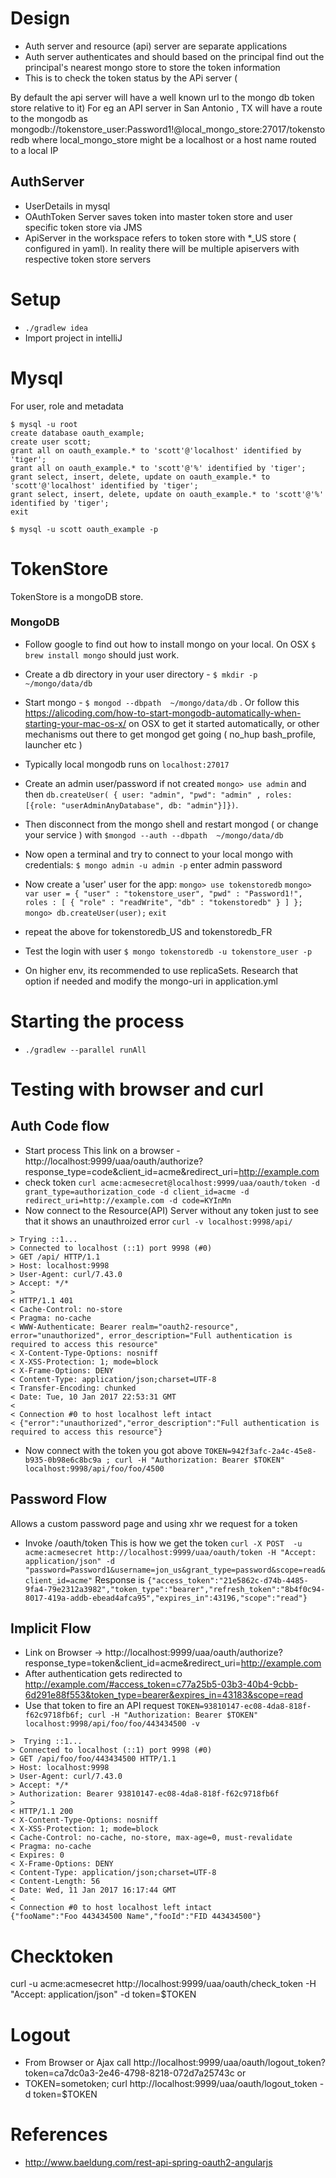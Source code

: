 # Design
* Auth server and resource (api) server are separate applications
* Auth server authenticates and should based on the principal find out the principal's nearest
mongo store to store the token information
* This is to check the token status by the APi server ( 

By default the api server will have a well known url to the mongo db token store relative to it)
For eg an API server in San Antonio , TX will have a route to the mongodb as 
mongodb://tokenstore_user:Password1!@local_mongo_store:27017/tokenstoredb
where local_mongo_store might be a localhost or a host name routed to a local IP

## AuthServer
* UserDetails in mysql
* OAuthToken Server saves token into master token store and user specific token store via JMS
* ApiServer in the workspace refers to token store with *_US store ( configured in yaml). In reality there will be multiple apiservers with respective token store servers

# Setup
* `./gradlew idea`
* Import project in intelliJ

# Mysql
For user, role and metadata

```
$ mysql -u root
create database oauth_example;
create user scott;
grant all on oauth_example.* to 'scott'@'localhost' identified by 'tiger';
grant all on oauth_example.* to 'scott'@'%' identified by 'tiger';
grant select, insert, delete, update on oauth_example.* to 'scott'@'localhost' identified by 'tiger';
grant select, insert, delete, update on oauth_example.* to 'scott'@'%' identified by 'tiger';
exit

$ mysql -u scott oauth_example -p
```

# TokenStore

TokenStore is a mongoDB store.


### MongoDB
* Follow google to find out how to install mongo on your local. On OSX `$ brew install mongo` should just work.
* Create a db directory in your user directory - `$ mkdir -p ~/mongo/data/db`
* Start mongo  - `$ mongod --dbpath  ~/mongo/data/db` . 
Or follow this https://alicoding.com/how-to-start-mongodb-automatically-when-starting-your-mac-os-x/ on  OSX to get it started automatically, or other mechanisms
out there to get mongod get going ( no_hup bash_profile, launcher etc )
* Typically local mongodb runs on `localhost:27017`
* Create an admin user/password if not created 
`mongo> use admin` and then 
`db.createUser( { user: "admin", "pwd": "admin" , roles: [{role: "userAdminAnyDatabase", db: "admin"}]})`.

* Then disconnect from the mongo shell and restart mongod ( or change your service ) with `$mongod --auth --dbpath  ~/mongo/data/db`
* Now open a terminal and try to connect to your local mongo with credentials: 
`$ mongo admin -u admin -p`
enter admin password
 * Now create a 'user' user for the app: 
 `mongo> use tokenstoredb`
 `mongo> var user = {
          "user" : "tokenstore_user",
          "pwd" : "Password1!",
          roles : [
              {
                  "role" : "readWrite",
                  "db" : "tokenstoredb"
              }
          ]
        };
 `
 `mongo> db.createUser(user);`
 `exit`
* repeat the above for tokenstoredb_US and tokenstoredb_FR
* Test the login with user
`$ mongo tokenstoredb -u tokenstore_user -p`
* On higher env, its recommended to use replicaSets. Research that option if needed and modify the mongo-uri in application.yml

# Starting the process
* `./gradlew --parallel runAll`
    
# Testing with browser and curl
## Auth Code flow
* Start process
This link on a browser - http://localhost:9999/uaa/oauth/authorize?response_type=code&client_id=acme&redirect_uri=http://example.com
* check token 
`curl acme:acmesecret@localhost:9999/uaa/oauth/token -d grant_type=authorization_code -d client_id=acme -d redirect_uri=http://example.com -d code=KYInMn`
* Now connect to the Resource(API) Server without any token just to see that it shows an unauthroized error
`
curl -v localhost:9998/api/
`
```
> Trying ::1...
> Connected to localhost (::1) port 9998 (#0)
> GET /api/ HTTP/1.1
> Host: localhost:9998
> User-Agent: curl/7.43.0
> Accept: */*
> 
< HTTP/1.1 401 
< Cache-Control: no-store
< Pragma: no-cache
< WWW-Authenticate: Bearer realm="oauth2-resource", error="unauthorized", error_description="Full authentication is required to access this resource"
< X-Content-Type-Options: nosniff
< X-XSS-Protection: 1; mode=block
< X-Frame-Options: DENY
< Content-Type: application/json;charset=UTF-8
< Transfer-Encoding: chunked
< Date: Tue, 10 Jan 2017 22:53:31 GMT
< 
< Connection #0 to host localhost left intact
< {"error":"unauthorized","error_description":"Full authentication is required to access this resource"}
```

* Now connect with the token you got above
`
 TOKEN=942f3afc-2a4c-45e8-b935-0b98e6c8bc9a ;
 curl -H "Authorization: Bearer $TOKEN" localhost:9998/api/foo/foo/4500 
`

## Password Flow
Allows a custom password page and using xhr we request for a token
* Invoke /oauth/token
This is how we get the token
`
curl -X POST  -u acme:acmesecret http://localhost:9999/uaa/oauth/token -H "Accept: application/json" -d "password=Password1&username=jon_us&grant_type=password&scope=read&client_id=acme"
`
Response is 
`
{"access_token":"21e5862c-d74b-4485-9fa4-79e2312a3982","token_type":"bearer","refresh_token":"8b4f0c94-8017-419a-addb-ebead4afca95","expires_in":43196,"scope":"read"}
`



## Implicit Flow
* Link on Browser -> http://localhost:9999/uaa/oauth/authorize?response_type=token&client_id=acme&redirect_uri=http://example.com
* After authentication gets redirected to http://example.com/#access_token=c77a25b5-03b3-40b4-9cbb-6d291e88f553&token_type=bearer&expires_in=43183&scope=read
* Use that token to fire an API request
`
TOKEN=93810147-ec08-4da8-818f-f62c9718fb6f; curl -H "Authorization: Bearer $TOKEN" localhost:9998/api/foo/foo/443434500 -v
`
```
>  Trying ::1...
> Connected to localhost (::1) port 9998 (#0)
> GET /api/foo/foo/443434500 HTTP/1.1
> Host: localhost:9998
> User-Agent: curl/7.43.0
> Accept: */*
> Authorization: Bearer 93810147-ec08-4da8-818f-f62c9718fb6f
> 
< HTTP/1.1 200 
< X-Content-Type-Options: nosniff
< X-XSS-Protection: 1; mode=block
< Cache-Control: no-cache, no-store, max-age=0, must-revalidate
< Pragma: no-cache
< Expires: 0
< X-Frame-Options: DENY
< Content-Type: application/json;charset=UTF-8
< Content-Length: 56
< Date: Wed, 11 Jan 2017 16:17:44 GMT
< 
< Connection #0 to host localhost left intact
{"fooName":"Foo 443434500 Name","fooId":"FID 443434500"}
```

# Checktoken
curl -u acme:acmesecret http://localhost:9999/uaa/oauth/check_token -H "Accept: application/json" -d token=$TOKEN


# Logout
* From Browser or Ajax call http://localhost:9999/uaa/oauth/logout_token?token=ca7dc0a3-2e46-4798-8218-072d7a25743c or
* TOKEN=sometoken; curl http://localhost:9999/uaa/oauth/logout_token -d token=$TOKEN

# References
* http://www.baeldung.com/rest-api-spring-oauth2-angularjs